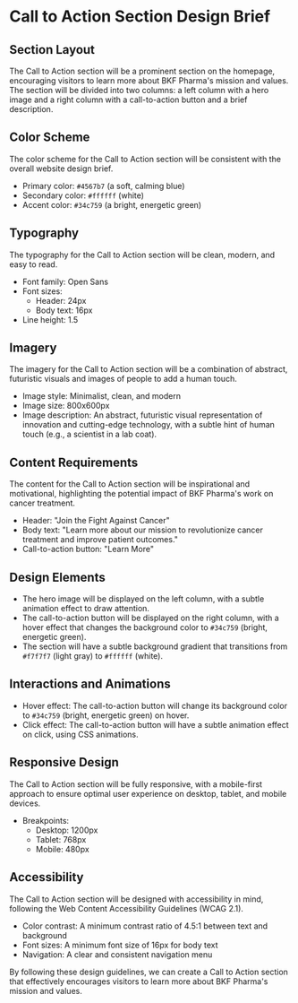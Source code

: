 **Call to Action Section Design Brief**
=====================================

**Section Layout**
---------------

The Call to Action section will be a prominent section on the homepage, encouraging visitors to learn more about BKF Pharma's mission and values. The section will be divided into two columns: a left column with a hero image and a right column with a call-to-action button and a brief description.

**Color Scheme**
---------------

The color scheme for the Call to Action section will be consistent with the overall website design brief.

* Primary color: `#4567b7` (a soft, calming blue)
* Secondary color: `#ffffff` (white)
* Accent color: `#34c759` (a bright, energetic green)

**Typography**
-------------

The typography for the Call to Action section will be clean, modern, and easy to read.

* Font family: Open Sans
* Font sizes:
	+ Header: 24px
	+ Body text: 16px
* Line height: 1.5

**Imagery**
---------

The imagery for the Call to Action section will be a combination of abstract, futuristic visuals and images of people to add a human touch.

* Image style: Minimalist, clean, and modern
* Image size: 800x600px
* Image description: An abstract, futuristic visual representation of innovation and cutting-edge technology, with a subtle hint of human touch (e.g., a scientist in a lab coat).

**Content Requirements**
---------------------

The content for the Call to Action section will be inspirational and motivational, highlighting the potential impact of BKF Pharma's work on cancer treatment.

* Header: "Join the Fight Against Cancer"
* Body text: "Learn more about our mission to revolutionize cancer treatment and improve patient outcomes."
* Call-to-action button: "Learn More"

**Design Elements**
-----------------

* The hero image will be displayed on the left column, with a subtle animation effect to draw attention.
* The call-to-action button will be displayed on the right column, with a hover effect that changes the background color to `#34c759` (bright, energetic green).
* The section will have a subtle background gradient that transitions from `#f7f7f7` (light gray) to `#ffffff` (white).

**Interactions and Animations**
-----------------------------

* Hover effect: The call-to-action button will change its background color to `#34c759` (bright, energetic green) on hover.
* Click effect: The call-to-action button will have a subtle animation effect on click, using CSS animations.

**Responsive Design**
-------------------

The Call to Action section will be fully responsive, with a mobile-first approach to ensure optimal user experience on desktop, tablet, and mobile devices.

* Breakpoints:
	+ Desktop: 1200px
	+ Tablet: 768px
	+ Mobile: 480px

**Accessibility**
--------------

The Call to Action section will be designed with accessibility in mind, following the Web Content Accessibility Guidelines (WCAG 2.1).

* Color contrast: A minimum contrast ratio of 4.5:1 between text and background
* Font sizes: A minimum font size of 16px for body text
* Navigation: A clear and consistent navigation menu

By following these design guidelines, we can create a Call to Action section that effectively encourages visitors to learn more about BKF Pharma's mission and values.
